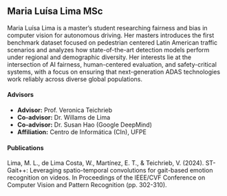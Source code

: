 ## Maria Luísa Lima <span class="student-badge msc">MSc</span>

Maria Luísa Lima is a master’s student researching fairness and bias in computer vision for autonomous driving. Her masters introduces the first benchmark dataset focused on pedestrian centered Latin American traffic scenarios and analyzes how state-of-the-art detection models perform under regional and demographic diversity. Her interests lie at the intersection of AI fairness, human-centered evaluation, and safety-critical systems, with a focus on ensuring that next-generation ADAS technologies work reliably across diverse global populations.

#### Advisors
- **Advisor:** Prof. Veronica Teichrieb  
- **Co-advisor:** Dr. Willams de Lima
- **Co-advisor:** Dr. Susan Hao (Google DeepMind)
- **Affiliation:** Centro de Informática (CIn), UFPE

#### Publications
Lima, M. L., de Lima Costa, W., Martínez, E. T., & Teichrieb, V. (2024). ST-Gait++: Leveraging spatio-temporal convolutions for gait-based emotion recognition on videos. In Proceedings of the IEEE/CVF Conference on Computer Vision and Pattern Recognition (pp. 302-310).
